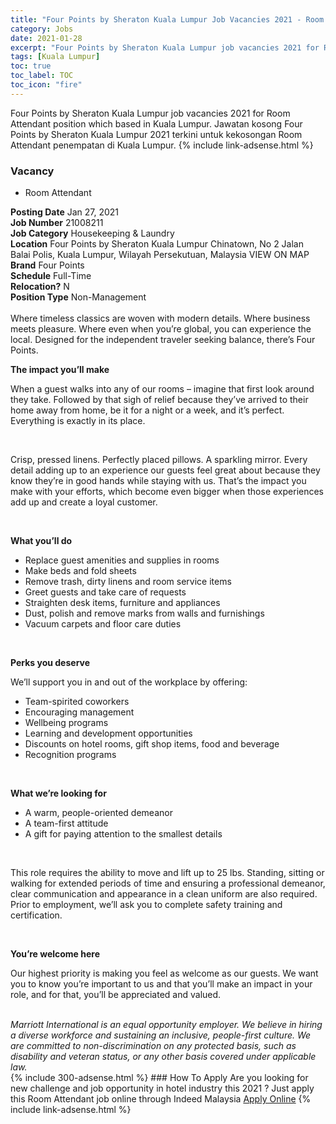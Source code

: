 ```yaml
---
title: "Four Points by Sheraton Kuala Lumpur Job Vacancies 2021 - Room Attendant" 
category: Jobs 
date: 2021-01-28 
excerpt: "Four Points by Sheraton Kuala Lumpur job vacancies 2021 for Room Attendant position which based in Kuala Lumpur. Jawatan kosong Four Points by Sheraton Kuala Lumpur 2021 terkini untuk kekosongan Room Attendant penempatan di Kuala Lumpur" 
tags: [Kuala Lumpur] 
toc: true 
toc_label: TOC 
toc_icon: "fire" 
--- 
```


Four Points by Sheraton Kuala Lumpur job vacancies 2021 for Room Attendant position which based in Kuala Lumpur. Jawatan kosong Four Points by Sheraton Kuala Lumpur 2021 terkini untuk kekosongan Room Attendant penempatan di Kuala Lumpur. 
{% include link-adsense.html %} 
### Vacancy 
- Room Attendant 
<div><div><div><b>Posting Date</b> Jan 27, 2021<br>
<b>Job Number</b> 21008211<br>
<b>Job Category</b> Housekeeping &amp; Laundry<br>
<b>Location</b> Four Points by Sheraton Kuala Lumpur Chinatown, No 2 Jalan Balai Polis, Kuala Lumpur, Wilayah Persekutuan, Malaysia VIEW ON MAP<br>
<b>Brand</b> Four Points<br>
<b>Schedule</b> Full-Time<br>
<b>Relocation?</b> N<br>
<b>Position Type</b> Non-Management<br>
<br>
Where timeless classics are woven with modern details. Where business meets pleasure. Where even when you&#8217;re global, you can experience the local. Designed for the independent traveler seeking balance, there&#8217;s Four Points.<br>
</div><div>
<p><b>The impact you&#8217;ll make</b></p>
<p>When a guest walks into any of our rooms &#8211; imagine that first look around they take. Followed by that sigh of relief because they&#8217;ve arrived to their home away from home, be it for a night or a week, and it&#8217;s perfect. Everything is exactly in its place.</p><br>
<p></p><p>Crisp, pressed linens. Perfectly placed pillows. A sparkling mirror. Every detail adding up to an experience our guests feel great about because they know they&#8217;re in good hands while staying with us. That&#8217;s the impact you make with your efforts, which become even bigger when those experiences add up and create a loyal customer.</p><br>
<p></p><p><b>What you&#8217;ll do</b></p>
<ul><li>Replace guest amenities and supplies in rooms</li>
<li>Make beds and fold sheets</li>
<li>Remove trash, dirty linens and room service items</li>
<li>Greet guests and take care of requests</li>
<li>Straighten desk items, furniture and appliances</li>
<li>Dust, polish and remove marks from walls and furnishings</li>
<li>Vacuum carpets and floor care duties</li></ul><br>
<p></p><p><b>Perks you deserve</b></p>
<p>We&#8217;ll support you in and out of the workplace by offering:</p>
<ul><li>Team-spirited coworkers</li>
<li>Encouraging management</li>
<li>Wellbeing programs</li>
<li>Learning and development opportunities</li>
<li>Discounts on hotel rooms, gift shop items, food and beverage</li>
<li>Recognition programs</li></ul><br>
<p></p><p><b>What we&#8217;re looking for</b></p>
<ul><li>A warm, people-oriented demeanor</li>
<li>A team-first attitude</li>
<li>A gift for paying attention to the smallest details</li></ul><br>
<p></p><p>This role requires the ability to move and lift up to 25 lbs. Standing, sitting or walking for extended periods of time and ensuring a professional demeanor, clear communication and appearance in a clean uniform are also required. Prior to employment, we&#8217;ll ask you to complete safety training and certification.</p><br>
<p></p><p><b>You&#8217;re welcome here</b></p>
<p>Our highest priority is making you feel as welcome as our guests. We want you to know you&#8217;re important to us and that you&#8217;ll make an impact in your role, and for that, you&#8217;ll be appreciated and valued.</p><br>
</div><div></div><i>Marriott International is an equal opportunity employer. We believe in hiring a diverse workforce and sustaining an inclusive, people-first culture. We are committed to non-discrimination on any protected basis, such as disability and veteran status, or any other basis covered under applicable law.</i></div></div> 
{% include 300-adsense.html %} 
### How To Apply 
Are you looking for new challenge and job opportunity in hotel industry this 2021 ?
Just apply this Room Attendant job online through Indeed Malaysia 
<a href="https://malaysia.indeed.com/viewjob?jk=63e191c2c04b0c01" class="btn btn--info" target="_blank" rel="nofollow noopenner">Apply Online</a> 
{% include link-adsense.html %} 